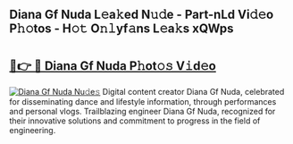 ## Diana Gf Nuda L𝚎a𝚔ed N𝚞𝚍e - Part-nLd Vi𝚍𝚎o P𝚑𝚘tos - H𝚘𝚝 O𝚗𝚕yf𝚊ns L𝚎a𝚔s xQWps

# <h2><a href="http://kfekn9i.oniu.top/?m=Diana+Gf+Nuda">🔗👉 🔴 Diana Gf Nuda P𝚑ot𝚘𝚜 V𝚒d𝚎o</a></h2>

[![Diana Gf Nuda Nu𝚍e𝚜](https://i.imgur.com/0qMVB7G.gif)](http://kfekn9i.oniu.top/?m=Diana+Gf+Nuda)
Digital content creator Diana Gf Nuda, celebrated for disseminating dance and lifestyle information, through performances and personal vlogs. Trailblazing engineer Diana Gf Nuda, recognized for their innovative solutions and commitment to progress in the field of engineering.  
